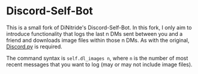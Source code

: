 # Discord-Self-Bot
This is a small fork of DiNitride's Discord-Self-Bot. In this fork, I only aim to introduce functionality that logs the last n DMs sent between you and a friend and downloads image files within those n DMs. As with the original, [Discord.py](https://github.com/Rapptz/discord.py) is required.

The command syntax is `self.dl_images n`, where `n` is the number of most recent messages that you want to log (may or may not include image files).
